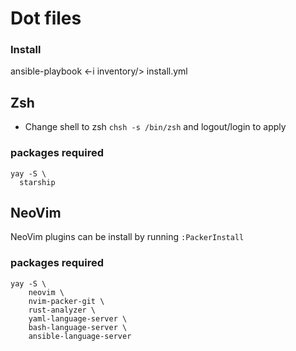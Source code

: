 # Dot files


### Install
ansible-playbook <-i inventory/<os>> install.yml

## Zsh
- Change shell to zsh `chsh -s /bin/zsh` and logout/login to apply

### packages required
```
yay -S \
  starship
```

## NeoVim
NeoVim plugins can be install by running `:PackerInstall`

### packages required
```
yay -S \
    neovim \
    nvim-packer-git \
    rust-analyzer \
    yaml-language-server \
    bash-language-server \
    ansible-language-server
```
